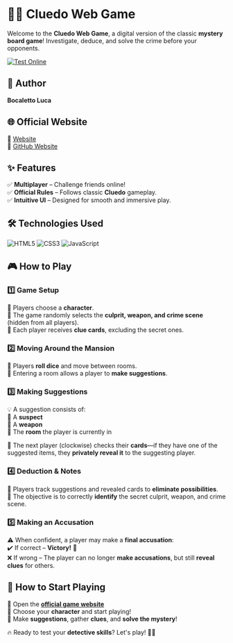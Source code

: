 # 🕵️‍♂️ Cluedo Web Game  

Welcome to the **Cluedo Web Game**, a digital version of the classic **mystery board game**! Investigate, deduce, and solve the crime before your opponents.  

[![Test Online](https://img.shields.io/badge/Test%20Online-Click%20Here-brightgreen?style=for-the-badge)](https://bocaletto-luca.github.io/Cluedo-Multiplayer/)

## 👤 Author  
**Bocaletto Luca**  

## 🌐 Official Website  
🔗 [Website](https://bocalettoluca.altervista.org)  
🔗 [GitHub Website](https://bocaletto-luca.github.io)  

## ✨ Features  
✅ **Multiplayer** – Challenge friends online!  
✅ **Official Rules** – Follows classic **Cluedo** gameplay.  
✅ **Intuitive UI** – Designed for smooth and immersive play.  

## 🛠️ Technologies Used  
<p align="left">
  <img src="https://img.shields.io/badge/HTML5-%23E34F26.svg?style=for-the-badge&logo=html5&logoColor=white" alt="HTML5">
  <img src="https://img.shields.io/badge/CSS3-%231572B6.svg?style=for-the-badge&logo=css3&logoColor=white" alt="CSS3">
  <img src="https://img.shields.io/badge/JavaScript-%23F7DF1E.svg?style=for-the-badge&logo=javascript&logoColor=black" alt="JavaScript">
</p>  

## 🎮 How to Play  

### **1️⃣ Game Setup**  
🔸 Players choose a **character**.  
🔸 The game randomly selects the **culprit, weapon, and crime scene** (hidden from all players).  
🔸 Each player receives **clue cards**, excluding the secret ones.  

### **2️⃣ Moving Around the Mansion**  
🎲 Players **roll dice** and move between rooms.  
🚪 Entering a room allows a player to **make suggestions**.  

### **3️⃣ Making Suggestions**  
💡 A suggestion consists of:  
🔹 A **suspect**  
🔹 A **weapon**  
🔹 The **room** the player is currently in  

📝 The next player (clockwise) checks their **cards**—if they have one of the suggested items, they **privately reveal it** to the suggesting player.  

### **4️⃣ Deduction & Notes**  
📌 Players track suggestions and revealed cards to **eliminate possibilities**.  
🎯 The objective is to correctly **identify** the secret culprit, weapon, and crime scene.  

### **5️⃣ Making an Accusation**  
⚠️ When confident, a player may make a **final accusation**:  
✔️ If correct – **Victory!** 🎉  
❌ If wrong – The player can no longer **make accusations**, but still **reveal clues** for others.  

## 🚀 How to Start Playing  
🔹 Open the **[official game website](https://bocaletto-luca.github.io)**  
🔹 Choose your **character** and start playing!  
🔹 Make **suggestions**, gather **clues**, and **solve the mystery**!  

🔥 Ready to test your **detective skills**? Let's play! 🕵️‍♂️  
